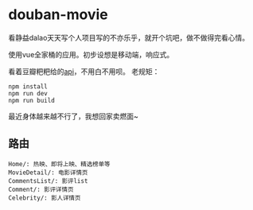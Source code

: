 # douban-movie
看静益dalao天天写个人项目写的不亦乐乎，就开个坑吧，做不做得完看心情。

使用vue全家桶的应用。初步设想是移动端，响应式。

看着豆瓣粑粑给的[api](https://developers.douban.com/wiki/?title=movie_v2)，不用白不用呗。
老规矩：
```
npm install
npm run dev
npm run build
```

最近身体越来越不行了，我想回家卖燃面~

## 路由
```
Home/: 热映、即将上映、精选榜单等
MovieDetail/: 电影详情页
CommentsList/: 影评list
Comment/: 影评详情页
Celebrity/: 影人详情页
```